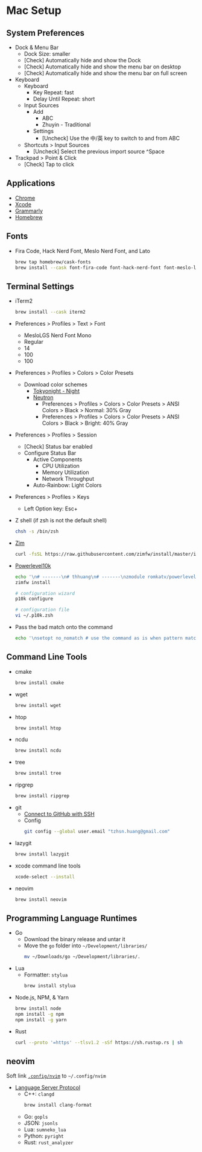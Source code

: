 # Mac Setup

## System Preferences

- Dock & Menu Bar
  - Dock Size: smaller
  - [Check] Automatically hide and show the Dock
  - [Check] Automatically hide and show the menu bar on desktop
  - [Check] Automatically hide and show the menu bar on full screen
- Keyboard
  - Keyboard
    - Key Repeat: fast
    - Delay Until Repeat: short
  - Input Sources
    - Add
      - ABC
      - Zhuyin - Traditional
    - Settings
      - [Uncheck] Use the 中/英 key to switch to and from ABC
  - Shortcuts > Input Sources
    - [Uncheck] Select the previous import source ^Space
- Trackpad > Point & Click
  - [Check] Tap to click

## Applications

- [Chrome](https://www.google.com/chrome)
- [Xcode](https://apps.apple.com/tw/app/xcode/id497799835)
- [Grammarly](https://app.grammarly.com/apps)
- [Homebrew](https://brew.sh/)

## Fonts

- Fira Code, Hack Nerd Font, Meslo Nerd Font, and Lato
  ```sh
  brew tap homebrew/cask-fonts
  brew install --cask font-fira-code font-hack-nerd-font font-meslo-lg-nerd-font font-lato
  ```

## Terminal Settings

- iTerm2
  ```sh
  brew install --cask iterm2
  ```
- Preferences > Profiles > Text > Font
  - MesloLGS Nerd Font Mono
  - Regular
  - 14
  - 100
  - 100
- Preferences > Profiles > Colors > Color Presets
  - Download color schemes
    - [Tokyonight - Night](misc/tokyonight-night.itermcolors)
    - [Neutron](https://github.com/mbadolato/iTerm2-Color-Schemes/blob/master/schemes/Neutron.itermcolors)
      - Preferences > Profiles > Colors > Color Presets > ANSI Colors > Black > Normal: 30% Gray
      - Preferences > Profiles > Colors > Color Presets > ANSI Colors > Black > Bright: 40% Gray
- Preferences > Profiles > Session
  - [Check] Status bar enabled
  - Configure Status Bar
    - Active Components
      - CPU Utilization
      - Memory Utilization
      - Network Throughput
    - Auto-Rainbow: Light Colors
- Preferences > Profiles > Keys
  - Left Option key: Esc+
- Z shell (if zsh is not the default shell)
  ```sh
  chsh -s /bin/zsh
  ```
- [Zim](https://github.com/zimfw/zimfw)
  ```sh
  curl -fsSL https://raw.githubusercontent.com/zimfw/install/master/install.zsh | zsh
  ```
- [Powerlevel10k](https://github.com/romkatv/powerlevel10k)

  ```sh
  echo '\n# -------\n# thhuang\n# -------\nzmodule romkatv/powerlevel10k --use degit\n' >> ~/.zimrc
  zimfw install

  # configuration wizard
  p10k configure

  # configuration file
  vi ~/.p10k.zsh
  ```

- Pass the bad match onto the command
  ```sh
  echo '\nsetopt no_nomatch # use the command as is when pattern matching fails' >> ~/.zshrc
  ```

## Command Line Tools

- cmake
  ```sh
  brew install cmake
  ```
- wget
  ```sh
  brew install wget
  ```
- htop
  ```sh
  brew install htop
  ```
- ncdu
  ```sh
  brew install ncdu
  ```
- tree
  ```sh
  brew install tree
  ```
- ripgrep
  ```sh
  brew install ripgrep
  ```
- git
  - [Connect to GitHub with SSH](https://docs.github.com/en/authentication/connecting-to-github-with-ssh)
  - Config
    ```sh
    git config --global user.email "tzhsn.huang@gmail.com"
    ```
- lazygit
  ```sh
  brew install lazygit
  ```
- xcode command line tools
  ```sh
  xcode-select --install
  ```
- neovim
  ```sh
  brew install neovim
  ```

## Programming Language Runtimes

- Go
  - Download the binary release and untar it
  - Move the `go` folder into `~/Development/libraries/`
    ```sh
    mv ~/Downloads/go ~/Development/libraries/.
    ```
- Lua
  - Formatter: `stylua`
    ```sh
    brew install stylua
    ```
- Node.js, NPM, & Yarn
  ```sh
  brew install node
  npm install -g npm
  npm install -g yarn
  ```
- Rust
  ```sh
  curl --proto '=https' --tlsv1.2 -sSf https://sh.rustup.rs | sh
  ```

## neovim

Soft link [`.config/nvim`](.config/nvim) to `~/.config/nvim`

- [Language Server Protocol](https://github.com/williamboman/nvim-lsp-installer)
  - C++: `clangd`
    ```sh
    brew install clang-format
    ```
  - Go: `gopls`
  - JSON: `jsonls`
  - Lua: `sumneko_lua`
  - Python: `pyright`
  - Rust: `rust_analyzer`
